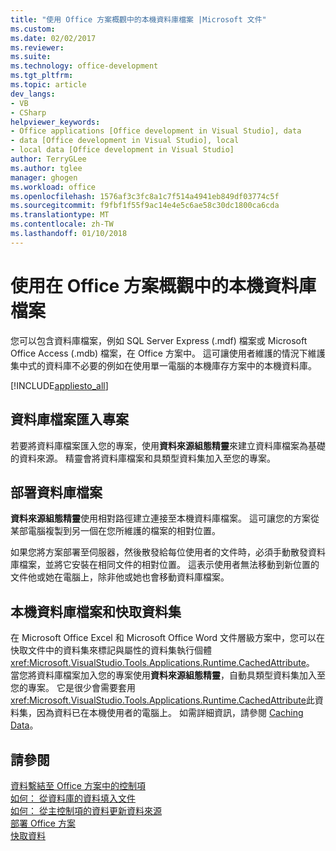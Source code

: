 ```yaml
---
title: "使用 Office 方案概觀中的本機資料庫檔案 |Microsoft 文件"
ms.custom: 
ms.date: 02/02/2017
ms.reviewer: 
ms.suite: 
ms.technology: office-development
ms.tgt_pltfrm: 
ms.topic: article
dev_langs:
- VB
- CSharp
helpviewer_keywords:
- Office applications [Office development in Visual Studio], data
- data [Office development in Visual Studio], local
- local data [Office development in Visual Studio]
author: TerryGLee
ms.author: tglee
manager: ghogen
ms.workload: office
ms.openlocfilehash: 1576af3c3fc8a1c7f514a4941eb849df03774c5f
ms.sourcegitcommit: f9fbf1f55f9ac14e4e5c6ae58c30dc1800ca6cda
ms.translationtype: MT
ms.contentlocale: zh-TW
ms.lasthandoff: 01/10/2018
---
```

# <a name="using-local-database-files-in-office-solutions-overview"></a>使用在 Office 方案概觀中的本機資料庫檔案
  您可以包含資料庫檔案，例如 SQL Server Express (.mdf) 檔案或 Microsoft Office Access (.mdb) 檔案，在 Office 方案中。 這可讓使用者維護的情況下維護集中式的資料庫不必要的例如在使用單一電腦的本機庫存方案中的本機資料庫。  
  
 [!INCLUDE[appliesto_all](../vsto/includes/appliesto-all-md.md)]  
  
## <a name="importing-the-database-file-into-a-project"></a>資料庫檔案匯入專案  
 若要將資料庫檔案匯入您的專案，使用**資料來源組態精靈**來建立資料庫檔案為基礎的資料來源。 精靈會將資料庫檔案和具類型資料集加入至您的專案。  
  
## <a name="deploying-the-database-file"></a>部署資料庫檔案  
 **資料來源組態精靈**使用相對路徑建立連接至本機資料庫檔案。 這可讓您的方案從某部電腦複製到另一個在您所維護的檔案的相對位置。  
  
 如果您將方案部署至伺服器，然後散發給每位使用者的文件時，必須手動散發資料庫檔案，並將它安裝在相同文件的相對位置。 這表示使用者無法移動到新位置的文件他或她在電腦上，除非他或她也會移動資料庫檔案。  
  
## <a name="local-database-files-and-caching-the-dataset"></a>本機資料庫檔案和快取資料集  
 在 Microsoft Office Excel 和 Microsoft Office Word 文件層級方案中，您可以在快取文件中的資料集來標記與屬性的資料集執行個體<xref:Microsoft.VisualStudio.Tools.Applications.Runtime.CachedAttribute>。 當您將資料庫檔案加入您的專案使用**資料來源組態精靈**，自動具類型資料集加入至您的專案。 它是很少會需要套用<xref:Microsoft.VisualStudio.Tools.Applications.Runtime.CachedAttribute>此資料集，因為資料已在本機使用者的電腦上。 如需詳細資訊，請參閱 [Caching Data](../vsto/caching-data.md)。  
  
## <a name="see-also"></a>請參閱  
 [資料繫結至 Office 方案中的控制項](../vsto/binding-data-to-controls-in-office-solutions.md)   
 [如何： 從資料庫的資料填入文件](../vsto/how-to-populate-documents-with-data-from-a-database.md)   
 [如何： 從主控制項的資料更新資料來源](../vsto/how-to-update-a-data-source-with-data-from-a-host-control.md)   
 [部署 Office 方案](../vsto/deploying-an-office-solution.md)   
 [快取資料](../vsto/caching-data.md)  
  
  